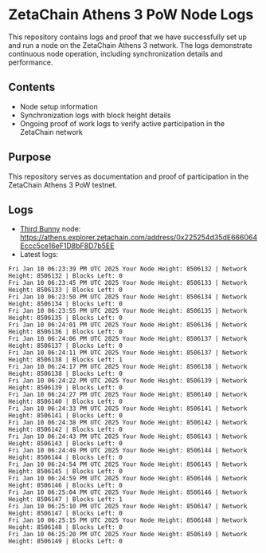 # ZetaChain Athens 3 PoW Node Logs
This repository contains logs and proof that we have successfully set up and run a node on the ZetaChain Athens 3 network. The logs demonstrate continuous node operation, including synchronization details and performance.

## Contents
- Node setup information
- Synchronization logs with block height details
- Ongoing proof of work logs to verify active participation in the ZetaChain network

## Purpose
This repository serves as documentation and proof of participation in the ZetaChain Athens 3 PoW testnet.

## Logs

- [Third Bunny](https://thirdbunny.xyz/) node: https://athens.explorer.zetachain.com/address/0x225254d35dE666064Eccc5ce16eF1D8bF8D7b5EE
- Latest logs:
```
Fri Jan 10 06:23:39 PM UTC 2025 Your Node Height: 8506132 | Network Height: 8506132 | Blocks Left: 0
Fri Jan 10 06:23:45 PM UTC 2025 Your Node Height: 8506133 | Network Height: 8506133 | Blocks Left: 0
Fri Jan 10 06:23:50 PM UTC 2025 Your Node Height: 8506134 | Network Height: 8506134 | Blocks Left: 0
Fri Jan 10 06:23:55 PM UTC 2025 Your Node Height: 8506135 | Network Height: 8506135 | Blocks Left: 0
Fri Jan 10 06:24:01 PM UTC 2025 Your Node Height: 8506136 | Network Height: 8506136 | Blocks Left: 0
Fri Jan 10 06:24:06 PM UTC 2025 Your Node Height: 8506137 | Network Height: 8506137 | Blocks Left: 0
Fri Jan 10 06:24:11 PM UTC 2025 Your Node Height: 8506137 | Network Height: 8506138 | Blocks Left: 1
Fri Jan 10 06:24:17 PM UTC 2025 Your Node Height: 8506138 | Network Height: 8506138 | Blocks Left: 0
Fri Jan 10 06:24:22 PM UTC 2025 Your Node Height: 8506139 | Network Height: 8506139 | Blocks Left: 0
Fri Jan 10 06:24:27 PM UTC 2025 Your Node Height: 8506140 | Network Height: 8506140 | Blocks Left: 0
Fri Jan 10 06:24:33 PM UTC 2025 Your Node Height: 8506141 | Network Height: 8506141 | Blocks Left: 0
Fri Jan 10 06:24:38 PM UTC 2025 Your Node Height: 8506142 | Network Height: 8506142 | Blocks Left: 0
Fri Jan 10 06:24:43 PM UTC 2025 Your Node Height: 8506143 | Network Height: 8506143 | Blocks Left: 0
Fri Jan 10 06:24:49 PM UTC 2025 Your Node Height: 8506144 | Network Height: 8506144 | Blocks Left: 0
Fri Jan 10 06:24:54 PM UTC 2025 Your Node Height: 8506145 | Network Height: 8506145 | Blocks Left: 0
Fri Jan 10 06:24:59 PM UTC 2025 Your Node Height: 8506146 | Network Height: 8506146 | Blocks Left: 0
Fri Jan 10 06:25:04 PM UTC 2025 Your Node Height: 8506146 | Network Height: 8506147 | Blocks Left: 1
Fri Jan 10 06:25:10 PM UTC 2025 Your Node Height: 8506147 | Network Height: 8506147 | Blocks Left: 0
Fri Jan 10 06:25:15 PM UTC 2025 Your Node Height: 8506148 | Network Height: 8506148 | Blocks Left: 0
Fri Jan 10 06:25:20 PM UTC 2025 Your Node Height: 8506149 | Network Height: 8506149 | Blocks Left: 0
```
